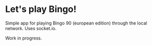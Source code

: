 # Let's play Bingo!
Simple app for playing Bingo 90 (european edition) through the local network. Uses socket.io. 

Work in progress.
